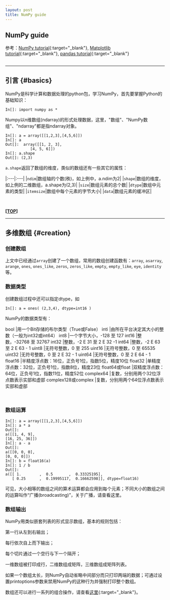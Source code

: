 ```yaml
---
layout: post
title: NumPy guide
---
```

## NumPy guide

参考：[NumPy tutorial][ref1]{:target="_blank"},  [Matplotlib tutorial][ref2]{:target="_blank"},  [pandas tutorial][ref3]{:target="_blank"}

[ref1]:http://wiki.scipy.org/Tentative_NumPy_Tutorial
[ref2]:http://reverland.org/python/2012/09/07/matplotlib-tutorial/
[ref3]:http://dormouse.github.io/pandas.html

<h2 id="top"></h2>

***

## 引言 {#basics}

NumPy是科学计算和数据处理的python包，学习NumPy，首先要掌握Python的基础知识：

    In[]: import numpy as *

Numpy以n维数组(ndarray)的形式处理数据，这里，"数组"、"NumPy数组"、"ndarray"都是指ndarray对象。

    In[]: a = array([[1,2,3],[4,5,6]])
    In[]: a
    Out[]:  array([[1, 2, 3],
               [4, 5, 6]])
    In[]: a.shape
    Out[]: (2,3)

`a.shape`返回了数组的维度，类似的数组还有一些其它的属性：

|:---|:---|
|`ndim`|数组轴的个数(秩)，如上例中，a.ndim为2|
|`shape`|数组的维度，如上例的二维数组，a.shape为(2,3)|
|`size`|数组元素的总个数|
|`dtype`|数组中元素的类型|
|`itemsize`|数组中每个元素的字节大小|
|`data`|数组元素的缓冲区|

<br>

**[[TOP](#top)]**

***

## 多维数组 {#creation}

### 创建数组

上文中已经通过`array`创建了一个数组，常用的数组创建函数有：`array`, `asarray`, `arange`, `ones`, `ones_like`, `zeros`, `zeros_like`, `empty`, `empty_like`, `eye`, `identity`等。

### 数据类型

创建数组过程中还可以指定dtype，如

    In[]: a = ones( (2,3,4), dtype=int16 )

NumPy的数据类型有：

bool	|用一个Bit存储的布尔类型（True或False）
inti	|由所在平台决定其大小的整数（一般为int32或int64）
int8	|一个字节大小，-128 至 127
int16	|整数，-32768 至 32767
int32	|整数，-2 E 31 至 2 E 32 -1
int64	|整数，-2 E 63 至 2 E 63 - 1
uint8	|无符号整数，0 至 255
uint16	|无符号整数，0 至 65535
uint32	|无符号整数，0 至 2 E 32 - 1
uint64	|无符号整数，0 至 2 E 64 - 1
float16	|半精度浮点数：16位，正负号1位，指数5位，精度10位
float32	|单精度浮点数：32位，正负号1位，指数8位，精度23位
float64或float	|双精度浮点数：64位，正负号1位，指数11位，精度52位
complex64	|复数，分别用两个32位浮点数表示实部和虚部
complex128或complex	|复数，分别用两个64位浮点数表示实部和虚部

<br>

### 数组运算

    In[]: a = array([[1,2,3],[4,5,6]])
    In[]: a * a
    Out[]: 
    a([[1, 4, 9],
    [16, 25, 36]])
    In[]: a - a
    Out[]: 
    a([[0, 0, 0],
    [0, 0, 0]])
    In[]: b = float16(a)
    In[]: 1 / b
    Out[]: 
    a([[ 1.        ,  0.5       ,  0.33325195],
       [ 0.25      ,  0.19995117,  0.16662598]], dtype=float16)

可见，大小相等的数组之间的算术运算都会应用到每个元素；不同大小的数组之间的运算叫作“广播(broadcasting)”，关于广播，请查看这里。

### 数组输出

NumPy用类似嵌套列表的形式显示数组，基本的规则包括：

第一行从左到右输出；

每行依次自上而下输出；

每个切片通过一个空行与下一个隔开；

一维数组被打印成行，二维数组成矩阵，三维数组成矩阵列表。

如果一个数组太长，则NumPy自动省略中间部分而只打印两端的数据；可通过设置printoptions参数来禁用NumPy的这种行为并强制打印整个数组。

数组还可以进行一系列的组合操作，请查看[这里](http://blog.csdn.net/sunny2038/article/details/8907736){:target="_blank"}。







